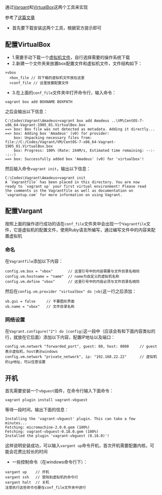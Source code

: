 通过[Vargant](https://www.vagrantup.com/downloads.html)和[VirtualBox](https://www.virtualbox.org/wiki/Downloads)这两个工具来实现

参考了[这篇文章](https://github.com/marogatari/marogatari.github.io/blob/master/CodeExperience/vagrant/init_vagrant.md)

- 首先要下载安装这两个工具，根据官方提示即可

## 配置VirtualBox

- 1.需要手动下载一个[虚拟机文件](https://app.vagrantup.com/boxes/search)，自行选择需要的操作系统下载
- 2.新建一个文件夹来放置box配置文件和虚拟机文件，文件结构如下：
```
>vbox
  >box_file // 将下载的虚拟机文件放在这里
  >conf_file // 这里放置配置文件
```
- 3.在上面的`conf_file`文件夹中打开命令行，输入命令：
```
vagrant box add BOXNAME BOXPATH
```

之后会输出以下信息：
```
C:\Codes\Vagrant\Amadeus>vagrant box add Amadeus ..\VM\CentOS-7-x86_64-Vagrant-1905_01.VirtualBox.box
==> box: Box file was not detected as metadata. Adding it directly...
==> box: Adding box 'Amadeus' (v0) for provider:
    box: Unpacking necessary files from: file://C:/Codes/Vagrant/VM/CentOS-7-x86_64-Vagrant-1905_01.VirtualBox.box
    box: Progress: 100% (Rate: 244M/s, Estimated time remaining: --:--:--)
==> box: Successfully added box 'Amadeus' (v0) for 'virtualbox'!
```

然后输入命令`vagrant init`，输出以下信息：
```
C:\Codes\Vagrant\Amadeus>vagrant init
A `Vagrantfile` has been placed in this directory. You are now
ready to `vagrant up` your first virtual environment! Please read
the comments in the Vagrantfile as well as documentation on
`vagrantup.com` for more information on using Vagrant.
```

## 配置Vargant

按照上面的操作进行成功的话在`conf_file`文件夹中会出现一个`Vagrantfile`文件，它是虚拟机的配置文件，使用Ruby语言所编写，通过编写文件中的内容来配置虚拟机

### 命名

在`Vagrantfile`添加以下内容：
```
config.vm.box = "vbox"       // 这里引号中的内容需要与文件目录名相同
config.vm.hostname = "name"  // name为自定义的虚拟机名称
config.vm.define "vbox"      // 这里引号中的内容必须与文件目录名相同
```

然后在`config.vm.provider "virtualbox" do |vb|`这一行之后添加：
```
vb.gui = false     // 不要图形界面
vb.name = "vbox"   // 文件目录名称
```

### 网络设置

在`Vagrant.configure("2") do |config|`这一段中（应该会有和下面内容类似的行，就放在它后面）添加以下内容，配置IP地址以及端口：

```
config.vm.network "forwarded_port", guest: 80, host: 8080     // guest表示虚拟机，host表示windows
config.vm.network "private_network", ip: "192.168.22.22"      // 虚拟机的ip地址，可以任意设置
```

## 开机

首先需要安装一个`vbguest`插件，在命令行输入下面命令：
```
vagrant plugin install vagrant-vbguest
```

等待一段时间，输出下面的信息：
```
Installing the 'vagrant-vbguest' plugin. This can take a few minutes...
Fetching: micromachine-2.0.0.gem (100%)
Fetching: vagrant-vbguest-0.18.0.gem (100%)
Installed the plugin 'vagrant-vbguest (0.18.0)'!
```

这样说明安装成功，可以输入`vargant up`命令开机，首次开机需要配置内核，可能会花费比较长的时间

- 一些控制命令（在windows命令行下）：
```
vargant up    // 开机
vargant ssh   // 登陆到虚拟机的命令行
vargant halt  // 关机
注意执行这些命令也要在conf_file文件夹中进行
```

